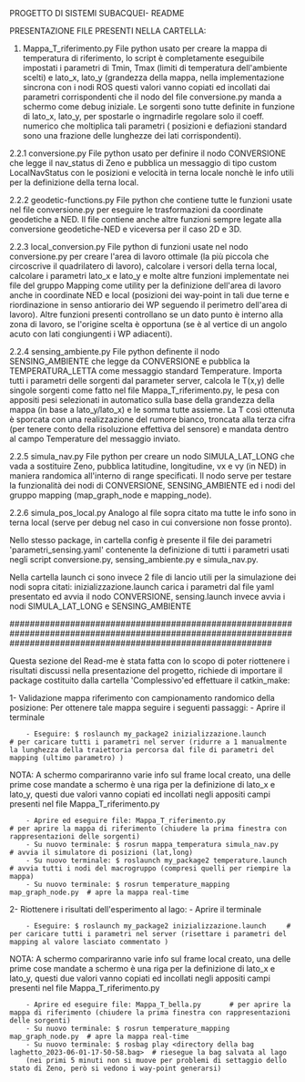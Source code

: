 PROGETTO DI SISTEMI SUBACQUEI- README

PRESENTAZIONE FILE PRESENTI NELLA CARTELLA:

1. Mappa_T_riferimento.py
	File python usato per creare la mappa di temperatura di riferimento, lo script è completamente eseguibile impostati i parametri di Tmin, Tmax (limiti di 	temperatura dell'ambiente scelti) e lato_x, lato_y (grandezza della mappa, nella implementazione sincrona con i nodi ROS questi valori vanno copiati ed 		incollati dai parametri corrispondenti che il nodo del file conversione.py manda a schermo come debug iniziale.
	Le sorgenti sono tutte definite in funzione di lato_x, lato_y, per spostarle o ingrnadirle regolare solo il coeff. numerico che moltiplica tali parametri 	( posizioni e defiazioni standard sono una frazione delle lunghezze dei lati corrispondenti).

2.2.1 conversione.py
  File python usato per definire il nodo CONVERSIONE che legge il nav_status di Zeno e pubblica un messaggio di tipo custom LocalNavStatus con 				le posizioni e  velocità in terna locale nonchè le info utili per la definizione della terna local.

2.2.2 geodetic-functions.py
  File python che contiene tutte le funzioni usate nel file conversione.py per eseguire le trasformazioni da coordinate geodetiche a NED. Il 				file contiene anche altre funzioni sempre legate alla conversione geodetiche-NED e viceversa per il caso 2D e 3D.

2.2.3 local_conversion.py 
  File python di funzioni usate nel nodo conversione.py per creare l'area di lavoro ottimale (la più piccola che circoscrive il quadrilatero di 				lavoro), calcolare i versori della terna local, calcolare i parametri lato_x e lato_y e molte altre funzioni implementate nei file del gruppo 				Mapping come utility per la definizione dell'area di lavoro anche in coordinate NED e local (posizioni dei way-point in tali due terne e 				riordinazione in senso antiorario dei WP seguendo il perimetro dell'area di lavoro). Altre funzioni presenti controllano se un dato punto è 				interno alla zona di lavoro, se l'origine scelta è opportuna (se è al vertice di un angolo acuto con lati congiungenti i WP adiacenti).

2.2.4 sensing_ambiente.py
  File python definente il nodo SENSING_AMBIENTE che legge da CONVERSIONE e pubblica la TEMPERATURA_LETTA come messaggio standard Temperature.
  Importa tutti i parametri delle sorgenti dal parameter server, calcola le T(x,y) delle singole sorgenti come fatto nel file 				Mappa_T_riferimento.py, le pesa con appositi pesi selezionati in automatico sulla base della grandezza della mappa (in base a lato_y/lato_x) e 				le somma tutte assieme. La T così ottenuta è sporcata con una realizzazione del rumore bianco, troncata alla terza cifra (per tenere conto 				della risoluzione effettiva del sensore) e mandata dentro al campo Temperature del messaggio inviato.

2.2.5 simula_nav.py
  File python per creare un nodo SIMULA_LAT_LONG che vada a sostituire Zeno, pubblica latitudine, longitudine, vx e vy (in NED) in maniera 				randomica all'interno di range specificati. Il nodo serve per testare la funzionalità dei nodi di CONVERSIONE, SENSING_AMBIENTE ed i nodi del 				gruppo mapping (map_graph_node e mapping_node).

2.2.6 simula_pos_local.py
  Analogo al file sopra citato ma tutte le info sono in terna local (serve per debug nel caso in cui conversione non fosse pronto).

Nello stesso package, in cartella config è presente il file dei parametri 'parametri_sensing.yaml' contenente la definizione di tutti i parametri 			usati negli script conversione.py, sensing_ambiente.py e simula_nav.py. 

Nella cartella launch ci sono invece 2 file di lancio utili per la simulazione dei nodi sopra citati: inizializzazione.launch carica i parametri dal 			file yaml presentato ed avvia il nodo CONVERSIONE, sensing.launch invece avvia i nodi SIMULA_LAT_LONG e SENSING_AMBIENTE


####################################################################################################################################################################

Questa sezione del Read-me è stata fatta con lo scopo di poter riottenere i risultati discussi nella presentazione del progetto, richiede di importare il package costituito dalla cartella 'Complessivo'ed effettuare il catkin_make:

1- Validazione mappa riferimento con campionamento randomico della posizione:
	Per ottenere tale mappa seguire i seguenti passaggi:
		- Aprire il terminale

		- Eseguire: $ roslaunch my_package2 inizializzazione.launch           # per caricare tutti i parametri nel server (ridurre a 1 manualmente la lunghezza della traiettoria percorsa dal file di parametri del mapping (ultimo parametro) ) 

NOTA: A schermo compariranno varie info sul frame local creato, una delle prime cose mandate a schermo è una riga per la definizione di lato_x e lato_y, questi due valori vanno copiati ed incollati negli appositi campi presenti nel file Mappa_T_riferimento.py

		- Aprire ed eseguire file: Mappa_T_riferimento.py                     # per aprire la mappa di riferimento (chiudere la prima finestra con rappresentazioni delle sorgenti)
		- Su nuovo terminale: $ rosrun mappa_temperatura simula_nav.py        # avvia il simulatore di posizioni (lat,long)
		- Su nuovo terminale: $ roslaunch my_package2 temperature.launch      # avvia tutti i nodi del macrogruppo (compresi quelli per riempire la mappa)
		- Su nuovo terminale: $ rosrun temperature_mapping map_graph_node.py  # apre la mappa real-time



2- Riottenere i risultati dell'esperimento al lago:
		- Aprire il terminale

		- Eseguire: $ roslaunch my_package2 inizializzazione.launch     # per caricare tutti i parametri nel server (risettare i parametri del mapping al valore lasciato commentato )

NOTA: A schermo compariranno varie info sul frame local creato, una delle prime cose mandate a schermo è una riga per la definizione di lato_x e lato_y, questi due valori vanno copiati ed incollati negli appositi campi presenti nel file Mappa_T_riferimento.py

		- Aprire ed eseguire file: Mappa_T_bella.py       # per aprire la mappa di riferimento (chiudere la prima finestra con rappresentazioni delle sorgenti)
		- Su nuovo terminale: $ rosrun temperature_mapping map_graph_node.py  # apre la mappa real-time
		- Su nuovo terminale: $ rosbag play <directory della bag laghetto_2023-06-01-17-50-58.bag>  # riesegue la bag salvata al lago
		(nei primi 5 minuti non si muove per problemi di settaggio dello stato di Zeno, però si vedono i way-point generarsi)
